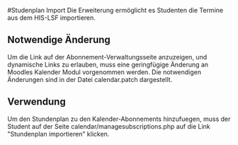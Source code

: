 #Studenplan Import
Die Erweiterung ermöglicht es Studenten die Termine aus dem HIS-LSF importieren.

## Notwendige Änderung
Um die Link auf der Abonnement-Verwaltungsseite anzuzeigen, und dynamische Links zu erlauben, muss eine geringfügige Änderung an Moodles Kalender Modul vorgenommen werden. Die notwendigen Änderungen sind in der Datei calendar.patch dargestellt.

## Verwendung
Um den Stundenplan zu den Kalender-Abonnements hinzufuegen, muss der Student auf der Seite calendar/managesubscriptions.php auf die Link "Stundenplan importieren" klicken.
